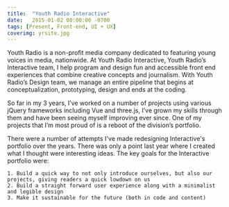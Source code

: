 ```yaml
---
title:  "Youth Radio Interactive"
date:   2015-01-02 00:00:00 -0700
tags: [Present, Front-end, UI + UX]
coverimg: yrsite.jpg
---
```

Youth Radio is a non-profit media company dedicated to featuring young voices in media, nationwide. At Youth Radio Interactive, Youth Radio’s Interactive team, I help program and design fun and accessible front end experiences that combine creative concepts and journalism. With Youth Radio’s Design team, we manage an entire pipeline that begins at conceptualization, prototyping, design and ends at the coding.

So far in my 3 years, I’ve worked on a number of projects using various jQuery frameworks including Vue and three.js, I’ve grown my skills through them and have been seeing myself improving ever since. One of my projects that I’m most proud of is a reboot of the division’s portfolio.

There were a number of attempts I've made redesigning Interactive's portfolio over the years. There was only a point last year where I created what I thought were interesting ideas. The key goals for the Interactive portfolio were:

	1. Build a quick way to not only introduce ourselves, but also our projects, giving readers a quick lowdown on us
	2. Build a straight forward user experience along with a minimalist and legible design
	3. Make it sustainable for the future (both in code and content)

